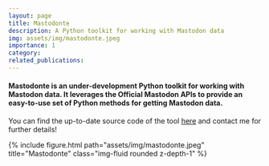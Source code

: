 ```yaml
---
layout: page
title: Mastodonte
description: A Python toolkit for working with Mastodon data
img: assets/img/mastodonte.jpeg
importance: 1
category:
related_publications:
---
```


#### Mastodonte is an under-development Python toolkit for working with Mastodon data. It leverages the Official Mastodon APIs to provide an easy-to-use set of Python methods for getting Mastodon data.

You can find the up-to-date source code of the tool [here](https://github.com/luciolcv/Mastodonte) and contact me for further details!

<div class="row">
    <div class="col-sm mt-3 mt-md-0">
        {% include figure.html path="assets/img/mastodonte.jpeg" title="Mastodonte" class="img-fluid rounded z-depth-1" %}
    </div>
</div>
